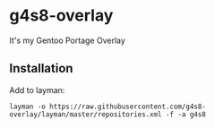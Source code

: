# g4s8-overlay
It's my Gentoo Portage Overlay

## Installation
Add to layman:
```shell
layman -o https://raw.githubusercontent.com/g4s8-overlay/layman/master/repositories.xml -f -a g4s8
```
